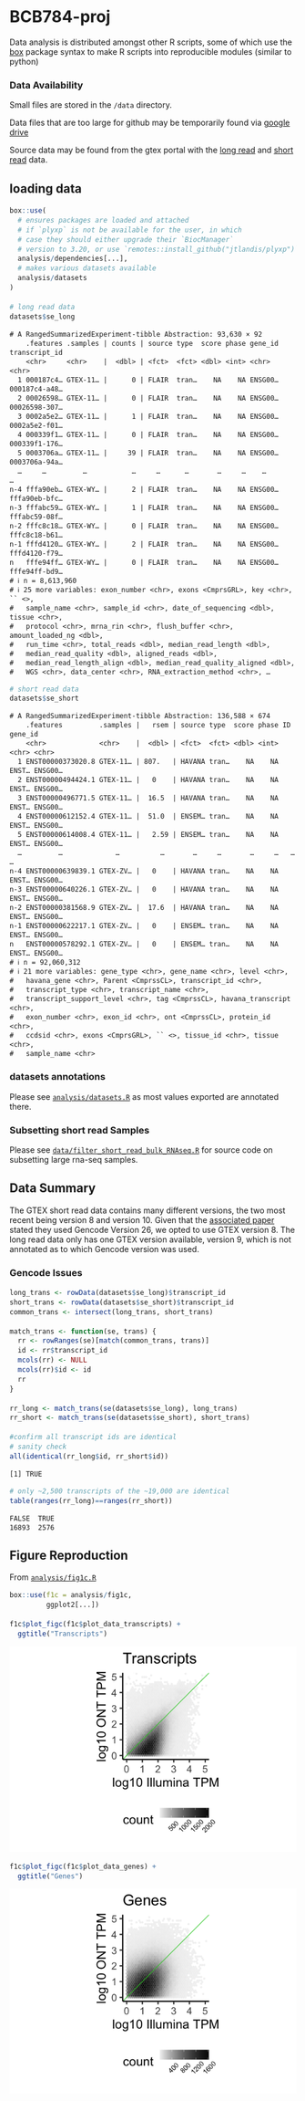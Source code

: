 

# BCB784-proj

Data analysis is distributed amongst other R scripts, some of which use
the [box](https://github.com/klmr/box) package syntax to make R scripts
into reproducible modules (similar to python)

### Data Availability

Small files are stored in the `/data` directory.

Data files that are too large for github may be temporarily found via
[google
drive](https://drive.google.com/file/d/1kA661pwAmi0wLTlGC3YhXbE5J_nwMui2/view?usp=drive_link)

Source data may be found from the gtex portal with the [long
read](https://gtexportal.org/home/downloads/adult-gtex/long_read_data)
and [short
read](https://gtexportal.org/home/downloads/adult-gtex/bulk_tissue_expression)
data.

## loading data

``` r
box::use(
  # ensures packages are loaded and attached
  # if `plyxp` is not be available for the user, in which
  # case they should either upgrade their `BiocManager`
  # version to 3.20, or use `remotes::install_github("jtlandis/plyxp")`
  analysis/dependencies[...],
  # makes various datasets available
  analysis/datasets
)

# long read data
datasets$se_long
```

    # A RangedSummarizedExperiment-tibble Abstraction: 93,630 × 92
        .features .samples | counts | source type  score phase gene_id transcript_id
        <chr>     <chr>    |  <dbl> | <fct>  <fct> <dbl> <int> <chr>   <chr>        
      1 000187c4… GTEX-11… |      0 | FLAIR  tran…    NA    NA ENSG00… 000187c4-a48…
      2 00026598… GTEX-11… |      0 | FLAIR  tran…    NA    NA ENSG00… 00026598-307…
      3 0002a5e2… GTEX-11… |      1 | FLAIR  tran…    NA    NA ENSG00… 0002a5e2-f01…
      4 000339f1… GTEX-11… |      0 | FLAIR  tran…    NA    NA ENSG00… 000339f1-176…
      5 0003706a… GTEX-11… |     39 | FLAIR  tran…    NA    NA ENSG00… 0003706a-94a…
      …     …         …           …     …      …       …     …    …          …      
    n-4 fffa90eb… GTEX-WY… |      2 | FLAIR  tran…    NA    NA ENSG00… fffa90eb-bfc…
    n-3 fffabc59… GTEX-WY… |      1 | FLAIR  tran…    NA    NA ENSG00… fffabc59-08f…
    n-2 fffc8c18… GTEX-WY… |      0 | FLAIR  tran…    NA    NA ENSG00… fffc8c18-b61…
    n-1 fffd4120… GTEX-WY… |      2 | FLAIR  tran…    NA    NA ENSG00… fffd4120-f79…
    n   fffe94ff… GTEX-WY… |      0 | FLAIR  tran…    NA    NA ENSG00… fffe94ff-bd9…
    # ℹ n = 8,613,960
    # ℹ 25 more variables: exon_number <chr>, exons <CmprsGRL>, key <chr>, `` <>,
    #   sample_name <chr>, sample_id <chr>, date_of_sequencing <dbl>, tissue <chr>,
    #   protocol <chr>, mrna_rin <chr>, flush_buffer <chr>, amount_loaded_ng <dbl>,
    #   run_time <chr>, total_reads <dbl>, median_read_length <dbl>,
    #   median_read_quality <dbl>, aligned_reads <dbl>,
    #   median_read_length_align <dbl>, median_read_quality_aligned <dbl>,
    #   WGS <chr>, data_center <chr>, RNA_extraction_method <chr>, …

``` r
# short read data
datasets$se_short
```

    # A RangedSummarizedExperiment-tibble Abstraction: 136,588 × 674
        .features         .samples |   rsem | source type  score phase ID    gene_id
        <chr>             <chr>    |  <dbl> | <fct>  <fct> <dbl> <int> <chr> <chr>  
      1 ENST00000373020.8 GTEX-11… | 807.   | HAVANA tran…    NA    NA ENST… ENSG00…
      2 ENST00000494424.1 GTEX-11… |   0    | HAVANA tran…    NA    NA ENST… ENSG00…
      3 ENST00000496771.5 GTEX-11… |  16.5  | HAVANA tran…    NA    NA ENST… ENSG00…
      4 ENST00000612152.4 GTEX-11… |  51.0  | ENSEM… tran…    NA    NA ENST… ENSG00…
      5 ENST00000614008.4 GTEX-11… |   2.59 | ENSEM… tran…    NA    NA ENST… ENSG00…
      …         …             …          …       …     …       …     …   …      …   
    n-4 ENST00000639839.1 GTEX-ZV… |   0    | HAVANA tran…    NA    NA ENST… ENSG00…
    n-3 ENST00000640226.1 GTEX-ZV… |   0    | HAVANA tran…    NA    NA ENST… ENSG00…
    n-2 ENST00000381568.9 GTEX-ZV… |  17.6  | HAVANA tran…    NA    NA ENST… ENSG00…
    n-1 ENST00000622217.1 GTEX-ZV… |   0    | ENSEM… tran…    NA    NA ENST… ENSG00…
    n   ENST00000578292.1 GTEX-ZV… |   0    | ENSEM… tran…    NA    NA ENST… ENSG00…
    # ℹ n = 92,060,312
    # ℹ 21 more variables: gene_type <chr>, gene_name <chr>, level <chr>,
    #   havana_gene <chr>, Parent <CmprssCL>, transcript_id <chr>,
    #   transcript_type <chr>, transcript_name <chr>,
    #   transcript_support_level <chr>, tag <CmprssCL>, havana_transcript <chr>,
    #   exon_number <chr>, exon_id <chr>, ont <CmprssCL>, protein_id <chr>,
    #   ccdsid <chr>, exons <CmprsGRL>, `` <>, tissue_id <chr>, tissue <chr>,
    #   sample_name <chr>

### datasets annotations

Please see
[`analysis/datasets.R`](https://github.com/jtlandis/BCB784-proj/blob/justin-dev/analysis/datasets.R)
as most values exported are annotated there.

### Subsetting short read Samples

Please see
[`data/filter_short_read_bulk_RNAseq.R`](https://github.com/jtlandis/BCB784-proj/blob/justin-dev/data/filter_short_read_bulk_RNAseq.R)
for source code on subsetting large rna-seq samples.

## Data Summary

The GTEX short read data contains many different versions, the two most
recent being version 8 and version 10. Given that the [associated
paper](https://www.nature.com/articles/s41586-022-05035-y) stated they
used Gencode Version 26, we opted to use GTEX version 8. The long read
data only has one GTEX version available, version 9, which is not
annotated as to which Gencode version was used.

### Gencode Issues

``` r
long_trans <- rowData(datasets$se_long)$transcript_id
short_trans <- rowData(datasets$se_short)$transcript_id
common_trans <- intersect(long_trans, short_trans)

match_trans <- function(se, trans) {
  rr <- rowRanges(se)[match(common_trans, trans)]
  id <- rr$transcript_id
  mcols(rr) <- NULL
  mcols(rr)$id <- id
  rr
}

rr_long <- match_trans(se(datasets$se_long), long_trans)
rr_short <- match_trans(se(datasets$se_short), short_trans)

#confirm all transcript ids are identical
# sanity check
all(identical(rr_long$id, rr_short$id))
```

    [1] TRUE

``` r
# only ~2,500 transcripts of the ~19,000 are identical
table(ranges(rr_long)==ranges(rr_short))
```


    FALSE  TRUE 
    16893  2576 

## Figure Reproduction

From
[`analysis/fig1c.R`](https://github.com/jtlandis/BCB784-proj/blob/justin-dev/analysis/fig1c.R)

``` r
box::use(f1c = analysis/fig1c,
         ggplot2[...])

f1c$plot_figc(f1c$plot_data_transcripts) +
  ggtitle("Transcripts")
```

![](README.markdown_strict_files/figure-markdown_strict/fig1c-1.png)

``` r
f1c$plot_figc(f1c$plot_data_genes) +
  ggtitle("Genes")
```

![](README.markdown_strict_files/figure-markdown_strict/fig1c-2.png)
